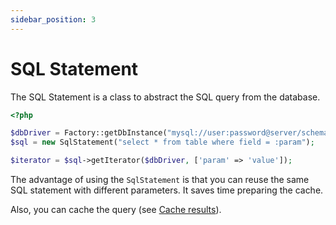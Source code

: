 ```yaml
---
sidebar_position: 3
---
```


# SQL Statement

The SQL Statement is a class to abstract the SQL query from the database.

```php
<?php

$dbDriver = Factory::getDbInstance("mysql://user:password@server/schema");
$sql = new SqlStatement("select * from table where field = :param");

$iterator = $sql->getIterator($dbDriver, ['param' => 'value']);
```

The advantage of using the `SqlStatement` is that you can reuse the same SQL statement with different parameters.
It saves time preparing the cache.

Also, you can cache the query (see [Cache results](cache)).

 
